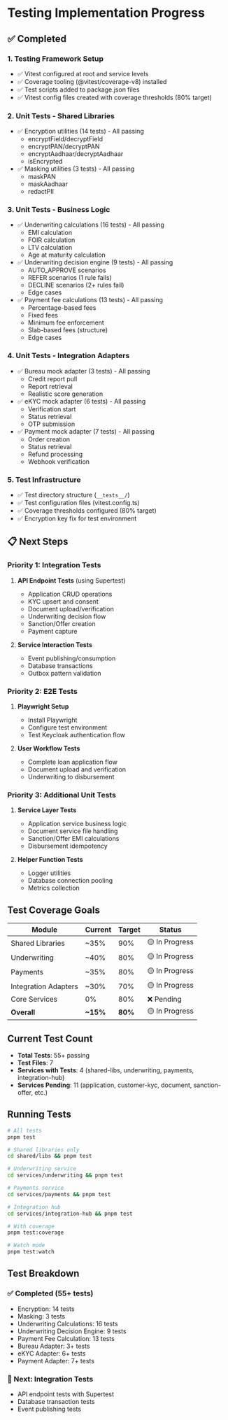 # Testing Implementation Progress

## ✅ Completed

### 1. Testing Framework Setup
- ✅ Vitest configured at root and service levels
- ✅ Coverage tooling (@vitest/coverage-v8) installed
- ✅ Test scripts added to package.json files
- ✅ Vitest config files created with coverage thresholds (80% target)

### 2. Unit Tests - Shared Libraries
- ✅ Encryption utilities (14 tests) - All passing
  - encryptField/decryptField
  - encryptPAN/decryptPAN
  - encryptAadhaar/decryptAadhaar
  - isEncrypted
- ✅ Masking utilities (3 tests) - All passing
  - maskPAN
  - maskAadhaar
  - redactPII

### 3. Unit Tests - Business Logic
- ✅ Underwriting calculations (16 tests) - All passing
  - EMI calculation
  - FOIR calculation
  - LTV calculation
  - Age at maturity calculation
- ✅ Underwriting decision engine (9 tests) - All passing
  - AUTO_APPROVE scenarios
  - REFER scenarios (1 rule fails)
  - DECLINE scenarios (2+ rules fail)
  - Edge cases
- ✅ Payment fee calculations (13 tests) - All passing
  - Percentage-based fees
  - Fixed fees
  - Minimum fee enforcement
  - Slab-based fees (structure)
  - Edge cases

### 4. Unit Tests - Integration Adapters
- ✅ Bureau mock adapter (3 tests) - All passing
  - Credit report pull
  - Report retrieval
  - Realistic score generation
- ✅ eKYC mock adapter (6 tests) - All passing
  - Verification start
  - Status retrieval
  - OTP submission
- ✅ Payment mock adapter (7 tests) - All passing
  - Order creation
  - Status retrieval
  - Refund processing
  - Webhook verification

### 5. Test Infrastructure
- ✅ Test directory structure (`__tests__/`)
- ✅ Test configuration files (vitest.config.ts)
- ✅ Coverage thresholds configured (80% target)
- ✅ Encryption key fix for test environment

## 📋 Next Steps

### Priority 1: Integration Tests
1. **API Endpoint Tests** (using Supertest)
   - Application CRUD operations
   - KYC upsert and consent
   - Document upload/verification
   - Underwriting decision flow
   - Sanction/Offer creation
   - Payment capture

2. **Service Interaction Tests**
   - Event publishing/consumption
   - Database transactions
   - Outbox pattern validation

### Priority 2: E2E Tests
1. **Playwright Setup**
   - Install Playwright
   - Configure test environment
   - Test Keycloak authentication flow

2. **User Workflow Tests**
   - Complete loan application flow
   - Document upload and verification
   - Underwriting to disbursement

### Priority 3: Additional Unit Tests
1. **Service Layer Tests**
   - Application service business logic
   - Document service file handling
   - Sanction/Offer EMI calculations
   - Disbursement idempotency

2. **Helper Function Tests**
   - Logger utilities
   - Database connection pooling
   - Metrics collection

## Test Coverage Goals

| Module | Current | Target | Status |
|--------|---------|--------|--------|
| Shared Libraries | ~35% | 90% | 🟡 In Progress |
| Underwriting | ~40% | 80% | 🟡 In Progress |
| Payments | ~35% | 80% | 🟡 In Progress |
| Integration Adapters | ~30% | 70% | 🟡 In Progress |
| Core Services | 0% | 80% | ❌ Pending |
| **Overall** | **~15%** | **80%** | 🟡 In Progress |

## Current Test Count

- **Total Tests**: 55+ passing
- **Test Files**: 7
- **Services with Tests**: 4 (shared-libs, underwriting, payments, integration-hub)
- **Services Pending**: 11 (application, customer-kyc, document, sanction-offer, etc.)

## Running Tests

```bash
# All tests
pnpm test

# Shared libraries only
cd shared/libs && pnpm test

# Underwriting service
cd services/underwriting && pnpm test

# Payments service
cd services/payments && pnpm test

# Integration hub
cd services/integration-hub && pnpm test

# With coverage
pnpm test:coverage

# Watch mode
pnpm test:watch
```

## Test Breakdown

### ✅ Completed (55+ tests)
- Encryption: 14 tests
- Masking: 3 tests
- Underwriting Calculations: 16 tests
- Underwriting Decision Engine: 9 tests
- Payment Fee Calculation: 13 tests
- Bureau Adapter: 3+ tests
- eKYC Adapter: 6+ tests
- Payment Adapter: 7+ tests

### 📝 Next: Integration Tests
- API endpoint tests with Supertest
- Database transaction tests
- Event publishing tests
